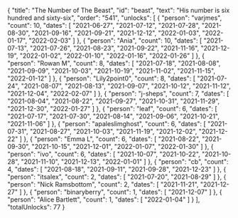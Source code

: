 {
  "title": "The Number of The Beast",
  "id": "beast",
  "text": "His number is six hundred and sixty-six",
  "order": "541",
  "unlocks": [
    {
      "person": "varjmes",
      "count": 10,
      "dates": [
        "2021-06-27",
        "2021-07-12",
        "2021-07-28",
        "2021-08-30",
        "2021-09-16",
        "2021-09-21",
        "2021-12-12",
        "2022-01-03",
        "2022-01-17",
        "2022-02-03"
      ]
    },
    {
      "person": "Ania",
      "count": 10,
      "dates": [
        "2021-07-13",
        "2021-07-26",
        "2021-08-23",
        "2021-09-22",
        "2021-11-16",
        "2021-12-19",
        "2022-01-02",
        "2022-01-10",
        "2022-01-16",
        "2022-01-26"
      ]
    },
    {
      "person": "Rowan M",
      "count": 8,
      "dates": [
        "2021-07-18",
        "2021-08-08",
        "2021-09-09",
        "2021-10-03",
        "2021-10-19",
        "2021-11-02",
        "2021-11-15",
        "2022-01-12"
      ]
    },
    {
      "person": "Lily2point0",
      "count": 8,
      "dates": [
        "2021-07-24",
        "2021-08-07",
        "2021-08-13",
        "2021-09-07",
        "2021-10-12",
        "2021-11-12",
        "2021-12-04",
        "2022-02-07"
      ]
    },
    {
      "person": "j-sheps",
      "count": 7,
      "dates": [
        "2021-08-04",
        "2021-08-22",
        "2021-09-27",
        "2021-10-31",
        "2021-11-29",
        "2021-12-30",
        "2022-01-27"
      ]
    },
    {
      "person": "leaf",
      "count": 6,
      "dates": [
        "2021-07-17",
        "2021-07-30",
        "2021-08-14",
        "2021-09-06",
        "2021-10-21",
        "2021-11-06"
      ]
    },
    {
      "person": "apaleslimghost",
      "count": 6,
      "dates": [
        "2021-07-31",
        "2021-08-27",
        "2021-10-03",
        "2021-11-19",
        "2021-12-02",
        "2021-12-22"
      ]
    },
    {
      "person": "Emma L",
      "count": 6,
      "dates": [
        "2021-08-22",
        "2021-09-30",
        "2021-10-15",
        "2021-12-01",
        "2022-01-07",
        "2022-01-30"
      ]
    },
    {
      "person": "ivo",
      "count": 6,
      "dates": [
        "2021-10-07",
        "2021-10-22",
        "2021-10-28",
        "2021-11-10",
        "2021-12-13",
        "2022-01-01"
      ]
    },
    {
      "person": "cb",
      "count": 4,
      "dates": [
        "2021-08-18",
        "2021-09-11",
        "2021-09-28",
        "2021-12-23"
      ]
    },
    {
      "person": "itsalex",
      "count": 2,
      "dates": [
        "2021-07-20",
        "2021-08-29"
      ]
    },
    {
      "person": "Nick Ramsbottom",
      "count": 2,
      "dates": [
        "2021-11-21",
        "2021-12-27"
      ]
    },
    {
      "person": "binaryberry",
      "count": 1,
      "dates": [
        "2021-12-07"
      ]
    },
    {
      "person": "Alice Bartlett",
      "count": 1,
      "dates": [
        "2022-01-04"
      ]
    }
  ],
  "totalUnlocks": 77
}